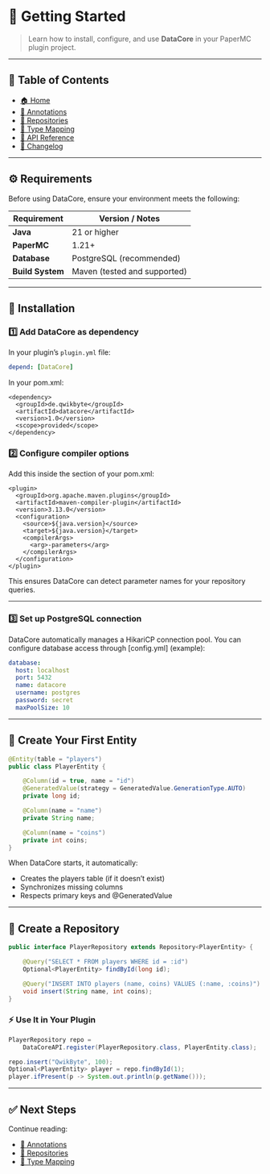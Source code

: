 # 🚀 Getting Started

> Learn how to install, configure, and use **DataCore** in your PaperMC plugin project.

---

## 📖 Table of Contents
- [🏠 Home](index.md)
- [🧩 Annotations](annotations.md)
- [🧠 Repositories](repositories.md)
- [🧱 Type Mapping](typemapping.md)
- [🔌 API Reference](api.md)
- [🧾 Changelog](changelog.md)

---

## ⚙️ Requirements

Before using DataCore, ensure your environment meets the following:

| Requirement | Version / Notes |
|--------------|-----------------|
| **Java** | 21 or higher |
| **PaperMC** | 1.21+ |
| **Database** | PostgreSQL (recommended) |
| **Build System** | Maven (tested and supported) |

---

## 🧩 Installation

### 1️⃣ Add DataCore as dependency

In your plugin’s `plugin.yml` file:

```yaml
depend: [DataCore]
```

In your pom.xml:

```xaml
<dependency>
  <groupId>de.qwikbyte</groupId>
  <artifactId>datacore</artifactId>
  <version>1.0</version>
  <scope>provided</scope>
</dependency>
```

### 2️⃣ Configure compiler options

Add this inside the <build> section of your pom.xml:

```xaml
<plugin>
  <groupId>org.apache.maven.plugins</groupId>
  <artifactId>maven-compiler-plugin</artifactId>
  <version>3.13.0</version>
  <configuration>
    <source>${java.version}</source>
    <target>${java.version}</target>
    <compilerArgs>
      <arg>-parameters</arg>
    </compilerArgs>
  </configuration>
</plugin>
```
This ensures DataCore can detect parameter names for your repository queries.

---

### 3️⃣ Set up PostgreSQL connection

DataCore automatically manages a HikariCP connection pool.
You can configure database access through [config.yml] (example):

```yaml
database:
  host: localhost
  port: 5432
  name: datacore
  username: postgres
  password: secret
  maxPoolSize: 10
```
---

## 🧠 Create Your First Entity

```java
@Entity(table = "players")
public class PlayerEntity {

    @Column(id = true, name = "id")
    @GeneratedValue(strategy = GeneratedValue.GenerationType.AUTO)
    private long id;

    @Column(name = "name")
    private String name;

    @Column(name = "coins")
    private int coins;
}
```
When DataCore starts, it automatically:

- Creates the players table (if it doesn’t exist)
- Synchronizes missing columns
- Respects primary keys and @GeneratedValue

---

## 💾 Create a Repository

```java
public interface PlayerRepository extends Repository<PlayerEntity> {

    @Query("SELECT * FROM players WHERE id = :id")
    Optional<PlayerEntity> findById(long id);

    @Query("INSERT INTO players (name, coins) VALUES (:name, :coins)")
    void insert(String name, int coins);
}
```
### ⚡ Use It in Your Plugin
```java
PlayerRepository repo =
    DataCoreAPI.register(PlayerRepository.class, PlayerEntity.class);

repo.insert("QwikByte", 100);
Optional<PlayerEntity> player = repo.findById(1);
player.ifPresent(p -> System.out.println(p.getName()));
```

---

## ✅ Next Steps

Continue reading:

- [🧩 Annotations](annotations.md)
- [🧠 Repositories](repositories.md)
- [🧱 Type Mapping](typemapping.md)
